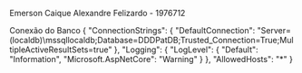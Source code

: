 Emerson Caique Alexandre Felizardo - 1976712

Conexão do Banco
{
  "ConnectionStrings": {
    "DefaultConnection": "Server=(localdb)\\mssqllocaldb;Database=DDDPatDB;Trusted_Connection=True;MultipleActiveResultSets=true"
  },
  "Logging": {
    "LogLevel": {
      "Default": "Information",
      "Microsoft.AspNetCore": "Warning"
    }
  },
  "AllowedHosts": "*"
}
